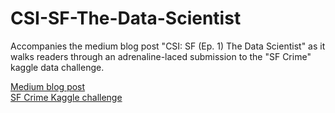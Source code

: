 # CSI-SF-The-Data-Scientist
Accompanies the medium blog post "CSI: SF (Ep. 1) The Data Scientist" as it walks readers through an adrenaline-laced submission to the "SF Crime" kaggle data challenge.  
  
[Medium blog post](https://medium.com/@connor_23490/csi-sf-ep-1-the-data-scientist-9399c642ff64?sk=efdbd9f4bdd389e59a061640eb171905)  
[SF Crime Kaggle challenge](https://www.kaggle.com/c/sf-crime/data)
